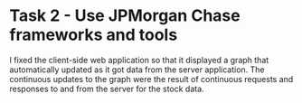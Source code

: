 # Task 2 - Use JPMorgan Chase frameworks and tools
I fixed the client-side web application so that it displayed a graph that automatically updated as it got data from the server application. The continuous updates to the graph were the result of continuous requests and responses to and from the server for the stock data.
